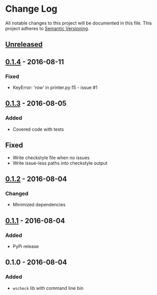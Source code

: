 # Change Log
All notable changes to this project will be documented in this file.
This project adheres to [Semantic Versioning](http://semver.org/).


## [Unreleased][unreleased]


## [0.1.4] - 2016-08-11
### Fixed
- KeyError: 'row' in printer.py:15 - issue #1


## [0.1.3] - 2016-08-05
### Added
- Covered code with tests

## Fixed
- Write checkstyle file when no issues
- Write issue-less paths into checkstyle output


## [0.1.2] - 2016-08-04
### Changed
- Minimized dependencies


## [0.1.1] - 2016-08-04
### Added
- PyPi release


## 0.1.0 - 2016-08-04
### Added
- ``wscheck`` lib with command line bin


[unreleased]: https://github.com/andras-tim/wscheck/compare/v0.1.4...HEAD
[0.1.4]: https://github.com/andras-tim/wscheck/compare/v0.1.3...v0.1.4
[0.1.3]: https://github.com/andras-tim/wscheck/compare/v0.1.2...v0.1.3
[0.1.2]: https://github.com/andras-tim/wscheck/compare/v0.1.1...v0.1.2
[0.1.1]: https://github.com/andras-tim/wscheck/compare/v0.1.0...v0.1.1

